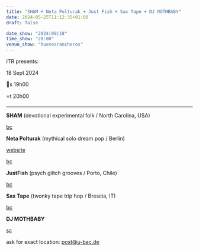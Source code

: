 ```yaml
---
title: "SHAM + Neta Polturak + Just Fish + Sax Tape + DJ MOTHBABY"
date: 2024-05-25T11:12:35+01:00
draft: false

date_show: "2024|09|18"
time_show: "20:00"
venue_show: "huevosrancheros"
---
```


ITR presents:

18 Sept 2024

🚪s 19h00

⭐t 20h00

---

**SHAM** (devotional experimental folk / North Carolina, USA)

[bc](https://shamtunes.bandcamp.com)

**Neta Polturak** (mythical solo dream pop / Berlin)

[website](https://www.netapolturak.com/)

[bc](https://netapolturak.bandcamp.com)

**JustFish** (psych glitch grooves / Porto, Chile)

[bc](https://justfish.bandcamp.com/album/santos-laguna)

**Sax Tape** (twonky tape trip hop / Brescia, IT)

[bc](https://saxtaped.bandcamp.com)

**DJ MOTHBABY**

[sc](https://soundcloud.com/aliciafranzke)

<!-- ![SHAM + Neta Polturak + Just Fish + Sax Tape + DJ MOTHBABY](../../posters/2024-09-18.jpg) -->

ask for exact location:
post@u-bac.de
